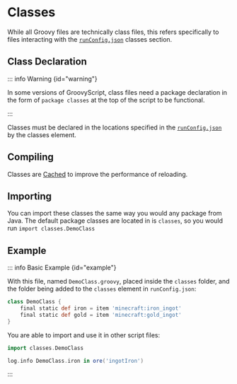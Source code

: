 
# Classes


While all Groovy files are technically class files,
this refers specifically to files interacting with the [`runConfig.json`](./run_config.md#classes) classes section.


## Class Declaration


::: info Warning {id="warning"}

In some versions of GroovyScript, class files need a package declaration
in the form of `package classes` at the top of the script to be functional.

:::

Classes must be declared in the locations specified in the [`runConfig.json`](./run_config.md#classes) by the classes element.


## Compiling


Classes are [Cached](./reloading.md#class-caching) to improve the performance of reloading.


## Importing


You can import these classes the same way you would any package from Java.
The default package classes are located in is `classes`, so you would run `import classes.DemoClass`


## Example

::: info Basic Example {id="example"}

With this file, named `DemoClass.groovy`, placed inside the `classes` folder, and the folder being added to the `classes` element in `runConfig.json`:

```groovy
class DemoClass {
    final static def iron = item 'minecraft:iron_ingot'
    final static def gold = item 'minecraft:gold_ingot'
}
```

You are able to import and use it in other script files:

```groovy
import classes.DemoClass

log.info DemoClass.iron in ore('ingotIron')
```


:::
